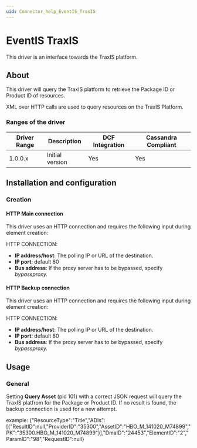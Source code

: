 ```yaml
---
uid: Connector_help_EventIS_TraxIS
---
```


# EventIS TraxIS

This driver is an interface towards the TraxIS platform.

## About

This driver will query the TraxIS platform to retrieve the Package ID or Product ID of resources.

XML over HTTP calls are used to query resources on the TraxIS Platform.

### Ranges of the driver

| **Driver Range** | **Description** | **DCF Integration** | **Cassandra Compliant** |
|------------------|-----------------|---------------------|-------------------------|
| 1.0.0.x          | Initial version | Yes                 | Yes                     |

## Installation and configuration

### Creation

#### HTTP Main connection

This driver uses an HTTP connection and requires the following input during element creation:

HTTP CONNECTION:

- **IP address/host**: The polling IP or URL of the destination.
- **IP port**: default 80
- **Bus address**: If the proxy server has to be bypassed, specify *bypassproxy.*

#### HTTP Backup connection

This driver uses an HTTP connection and requires the following input during element creation:

HTTP CONNECTION:

- **IP address/host**: The polling IP or URL of the destination.
- **IP port**: default 80
- **Bus address**: If the proxy server has to be bypassed, specify *bypassproxy.*

## Usage

### General

Setting **Query Asset** (pid 101) with a correct JSON request will query the TraxIS platfrom for the Package or Product ID. If no result is found, the backup connection is used for a new attempt.

example: {"ResourceType":"Title","ADIs":\[{"ResultID":null,"ProviderID":"35300","AssetID":"HBO_M_141020_M74899","PK":"35300.HBO_M_141020_M74899"}\],"DmaID":"24453","ElementID":"2","ParamID":"98","RequestID":null}

